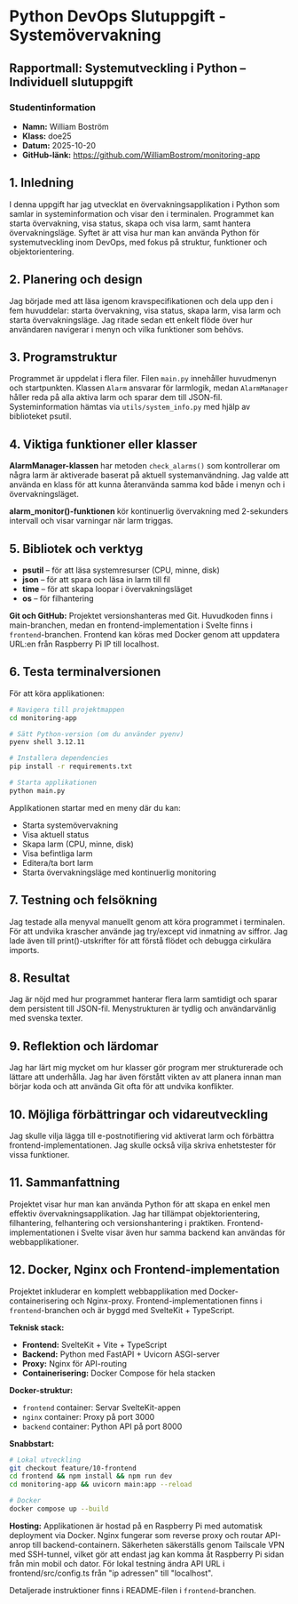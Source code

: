 # Python DevOps Slutuppgift - Systemövervakning

## Rapportmall: Systemutveckling i Python – Individuell slutuppgift

### Studentinformation

- **Namn:** William Boström
- **Klass:** doe25
- **Datum:** 2025-10-20
- **GitHub-länk:** https://github.com/WilliamBostrom/monitoring-app

## 1. Inledning

I denna uppgift har jag utvecklat en övervakningsapplikation i Python som samlar in systeminformation och visar den i terminalen. Programmet kan starta övervakning, visa status, skapa och visa larm, samt hantera övervakningsläge. Syftet är att visa hur man kan använda Python för systemutveckling inom DevOps, med fokus på struktur, funktioner och objektorientering.

## 2. Planering och design

Jag började med att läsa igenom kravspecifikationen och dela upp den i fem huvuddelar: starta övervakning, visa status, skapa larm, visa larm och starta övervakningsläge. Jag ritade sedan ett enkelt flöde över hur användaren navigerar i menyn och vilka funktioner som behövs.

## 3. Programstruktur

Programmet är uppdelat i flera filer. Filen `main.py` innehåller huvudmenyn och startpunkten. Klassen `Alarm` ansvarar för larmlogik, medan `AlarmManager` håller reda på alla aktiva larm och sparar dem till JSON-fil. Systeminformation hämtas via `utils/system_info.py` med hjälp av biblioteket psutil.

## 4. Viktiga funktioner eller klasser

**AlarmManager-klassen** har metoden `check_alarms()` som kontrollerar om några larm är aktiverade baserat på aktuell systemanvändning. Jag valde att använda en klass för att kunna återanvända samma kod både i menyn och i övervakningsläget.

**alarm_monitor()-funktionen** kör kontinuerlig övervakning med 2-sekunders intervall och visar varningar när larm triggas.

## 5. Bibliotek och verktyg

- **psutil** – för att läsa systemresurser (CPU, minne, disk)
- **json** – för att spara och läsa in larm till fil
- **time** – för att skapa loopar i övervakningsläget
- **os** – för filhantering

**Git och GitHub:** Projektet versionshanteras med Git. Huvudkoden finns i main-branchen, medan en frontend-implementation i Svelte finns i `frontend`-branchen. Frontend kan köras med Docker genom att uppdatera URL:en från Raspberry Pi IP till localhost.

## 6. Testa terminalversionen

För att köra applikationen:

```bash
# Navigera till projektmappen
cd monitoring-app

# Sätt Python-version (om du använder pyenv)
pyenv shell 3.12.11

# Installera dependencies
pip install -r requirements.txt

# Starta applikationen
python main.py
```

Applikationen startar med en meny där du kan:

- Starta systemövervakning
- Visa aktuell status
- Skapa larm (CPU, minne, disk)
- Visa befintliga larm
- Editera/ta bort larm
- Starta övervakningsläge med kontinuerlig monitoring

## 7. Testning och felsökning

Jag testade alla menyval manuellt genom att köra programmet i terminalen. För att undvika krascher använde jag try/except vid inmatning av siffror. Jag lade även till print()-utskrifter för att förstå flödet och debugga cirkulära imports.

## 8. Resultat

Jag är nöjd med hur programmet hanterar flera larm samtidigt och sparar dem persistent till JSON-fil. Menystrukturen är tydlig och användarvänlig med svenska texter.

## 9. Reflektion och lärdomar

Jag har lärt mig mycket om hur klasser gör program mer strukturerade och lättare att underhålla. Jag har även förstått vikten av att planera innan man börjar koda och att använda Git ofta för att undvika konflikter.

## 10. Möjliga förbättringar och vidareutveckling

Jag skulle vilja lägga till e-postnotifiering vid aktiverat larm och förbättra frontend-implementationen. Jag skulle också vilja skriva enhetstester för vissa funktioner.

## 11. Sammanfattning

Projektet visar hur man kan använda Python för att skapa en enkel men effektiv övervakningsapplikation. Jag har tillämpat objektorientering, filhantering, felhantering och versionshantering i praktiken. Frontend-implementationen i Svelte visar även hur samma backend kan användas för webbapplikationer.

## 12. Docker, Nginx och Frontend-implementation

Projektet inkluderar en komplett webbapplikation med Docker-containerisering och Nginx-proxy. Frontend-implementationen finns i `frontend`-branchen och är byggd med SvelteKit + TypeScript.

**Teknisk stack:**

- **Frontend:** SvelteKit + Vite + TypeScript
- **Backend:** Python med FastAPI + Uvicorn ASGI-server
- **Proxy:** Nginx för API-routing
- **Containerisering:** Docker Compose för hela stacken

**Docker-struktur:**

- `frontend` container: Servar SvelteKit-appen
- `nginx` container: Proxy på port 3000
- `backend` container: Python API på port 8000

**Snabbstart:**

```bash
# Lokal utveckling
git checkout feature/10-frontend
cd frontend && npm install && npm run dev
cd monitoring-app && uvicorn main:app --reload

# Docker
docker compose up --build
```

**Hosting:** Applikationen är hostad på en Raspberry Pi med automatisk deployment via Docker. Nginx fungerar som reverse proxy och routar API-anrop till backend-containern. Säkerheten säkerställs genom Tailscale VPN med SSH-tunnel, vilket gör att endast jag kan komma åt Raspberry Pi sidan från min mobil och dator. För lokal testning ändra API URL i frontend/src/config.ts från "ip adressen" till "localhost".

Detaljerade instruktioner finns i README-filen i `frontend`-branchen.
